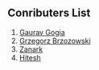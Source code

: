 ## Conributers List
1. [Gaurav Gogia](https://github.com/DesmondANIMUS)
2. [Grzegorz Brzozowski](https://github.com/dolidius)
3. [Zanark](https://github.com/Zanark)
4. [Hitesh](https://github.com/mannutech)
